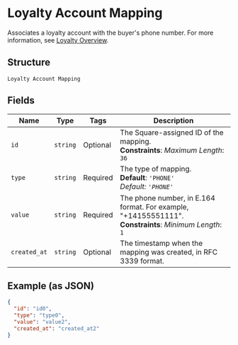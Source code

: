 
# Loyalty Account Mapping

Associates a loyalty account with the buyer's phone number.
For more information, see
[Loyalty Overview](https://developer.squareup.com/docs/loyalty/overview).

## Structure

`Loyalty Account Mapping`

## Fields

| Name | Type | Tags | Description |
|  --- | --- | --- | --- |
| `id` | `string` | Optional | The Square-assigned ID of the mapping.<br>**Constraints**: *Maximum Length*: `36` |
| `type` | `string` | Required | The type of mapping.<br>**Default**: `'PHONE'`<br>*Default: `'PHONE'`* |
| `value` | `string` | Required | The phone number, in E.164 format. For example, "+14155551111".<br>**Constraints**: *Minimum Length*: `1` |
| `created_at` | `string` | Optional | The timestamp when the mapping was created, in RFC 3339 format. |

## Example (as JSON)

```json
{
  "id": "id0",
  "type": "type0",
  "value": "value2",
  "created_at": "created_at2"
}
```

